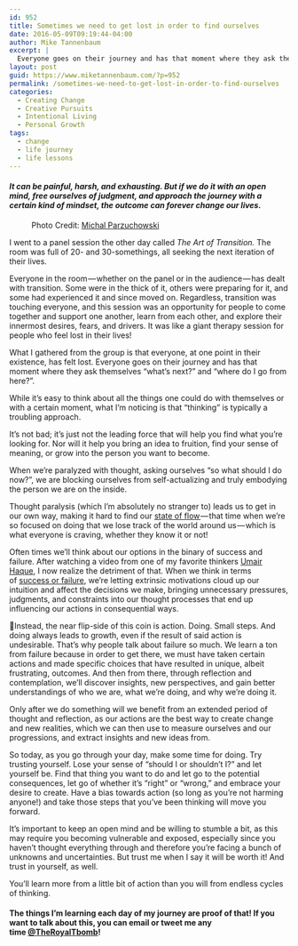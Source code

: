 ```yaml
---
id: 952
title: Sometimes we need to get lost in order to find ourselves
date: 2016-05-09T09:19:44-04:00
author: Mike Tannenbaum
excerpt: |
  Everyone goes on their journey and has that moment where they ask themselves “what’s next?” and “where do I go from here?”. And that's perfectly OK—and probably "normal."
layout: post
guid: https://www.miketannenbaum.com/?p=952
permalink: /sometimes-we-need-to-get-lost-in-order-to-find-ourselves
categories:
  - Creating Change
  - Creative Pursuits
  - Intentional Living
  - Personal Growth
tags:
  - change
  - life journey
  - life lessons
---
```

<!-- wp:heading {"level":4} -->
<h4 id="b6df"><em>It can be painful, harsh, and exhausting. But if we do it with an open mind, free ourselves of judgment, and approach the journey with a certain kind of mindset, the outcome can forever change our&nbsp;lives.</em></h4>
<!-- /wp:heading -->

<!-- wp:image {"linkDestination":"custom"} -->
<figure class="wp-block-image"><img src="https://cdn-images-1.medium.com/max/2600/1*AKElNywdg-ChqrXRHtdLNA.jpeg" alt=""/><figcaption>Photo Credit:&nbsp;<a href="https://unsplash.com/photos/N-gUoCHRG9A" rel="noreferrer noopener" target="_blank">Michal Parzuchowski</a></figcaption></figure>
<!-- /wp:image -->

<!-- wp:paragraph -->
<p>I went to a panel session the other day called&nbsp;<em>The Art of Transition.</em>&nbsp;The room was full of 20- and 30-somethings, all seeking the next iteration of their lives.</p>
<!-- /wp:paragraph -->

<!-- wp:paragraph -->
<p>Everyone in the room — whether on the panel or in the audience — has dealt with transition. Some were in the thick of it, others were preparing for it, and some had experienced it and since moved on. Regardless, transition was touching everyone, and this session was an opportunity for people to come together and support one another, learn from each other, and explore their innermost desires, fears, and drivers. It was like a giant therapy session for people who feel lost in their lives!</p>
<!-- /wp:paragraph -->

<!-- wp:paragraph -->
<p>What I gathered from the group is that everyone, at one point in their existence, has felt lost. Everyone goes on their journey and has that moment where they ask themselves “what’s next?” and “where do I go from here?”.</p>
<!-- /wp:paragraph -->

<!-- wp:paragraph -->
<p>While it’s easy to think about all the things one could do with themselves or with a certain moment, what I’m noticing is that “thinking” is typically a troubling approach.</p>
<!-- /wp:paragraph -->

<!-- wp:paragraph -->
<p>It’s not bad; it’s just not the leading force that will help you find what you’re looking for. Nor will it help you bring an idea to fruition, find your sense of meaning, or grow into the person you want to become.</p>
<!-- /wp:paragraph -->

<!-- wp:paragraph -->
<p>When we’re paralyzed with thought, asking ourselves “so what should I do now?”, we are blocking ourselves from self-actualizing and truly embodying the person we are on the inside.</p>
<!-- /wp:paragraph -->

<!-- wp:paragraph -->
<p>Thought paralysis (which I’m absolutely no stranger to) leads us to get in our own way, making it hard to find our&nbsp;<a href="http://www.ted.com/talks/mihaly_csikszentmihalyi_on_flow?language=en" rel="noreferrer noopener" target="_blank">state of flow </a>— that time when we’re so focused on doing that we lose track of the world around us — which is what everyone is craving, whether they know it or not!</p>
<!-- /wp:paragraph -->

<!-- wp:paragraph -->
<p>Often times we’ll think about our options in the binary of success and failure. After watching a video from one of my favorite thinkers&nbsp;<a href="http://twitter.com/umairh" rel="noreferrer noopener" target="_blank">Umair Haque</a>, I now realize the detriment of that. When we think in terms of&nbsp;<a href="https://www.youtube.com/watch?v=3umE-cD3D64" rel="noreferrer noopener" target="_blank">success or failure</a>, we’re letting extrinsic motivations cloud up our intuition and affect the decisions we make, bringing unnecessary pressures, judgments, and constraints into our thought processes that end up influencing our actions in consequential ways.</p>
<!-- /wp:paragraph -->

<!-- wp:paragraph -->
<p>Instead, the near flip-side of this coin is action. Doing. Small steps. And doing always leads to growth, even if the result of said action is undesirable. That’s why people talk about failure so much. We learn a ton from failure because in order to get there, we must have taken certain actions and made specific choices that have resulted in unique, albeit frustrating, outcomes. And then from there, through reflection and contemplation, we’ll discover insights, new perspectives, and gain better understandings of who we are, what we’re doing, and why we’re doing it.</p>
<!-- /wp:paragraph -->

<!-- wp:paragraph -->
<p>Only after we do something will we benefit from an extended period of thought and reflection, as our actions are the best way to create change and new realities, which we can then use to measure ourselves and our progressions, and extract insights and new ideas from.</p>
<!-- /wp:paragraph -->

<!-- wp:paragraph -->
<p>So today, as you go through your day, make some time for doing. Try trusting yourself. Lose your sense of “should I or shouldn’t I?” and let yourself be. Find that thing you want to do and let go to the potential consequences, let go of whether it’s “right” or “wrong,” and embrace your desire to create. Have a bias towards action (so long as you’re not harming anyone!) and take those steps that you’ve been thinking will move you forward.</p>
<!-- /wp:paragraph -->

<!-- wp:paragraph -->
<p>It’s important to keep an open mind and be willing to stumble a bit, as this may require you becoming vulnerable and exposed, especially since you haven’t thought everything through and therefore you’re facing a bunch of unknowns and uncertainties. But trust me when I say it will be worth it! And trust in yourself, as well.</p>
<!-- /wp:paragraph -->

<!-- wp:paragraph -->
<p>You’ll learn more from a little bit of action than you will from endless cycles of thinking.</p>
<!-- /wp:paragraph -->

<!-- wp:heading {"level":4} -->
<h4 id="0f44">The things I’m learning each day of my journey are proof of that! If you want to talk about this, you can email or tweet me any time&nbsp;<a href="http://twitter.com/TheRoyalTbomb" rel="noreferrer noopener" target="_blank">@TheRoyalTbomb</a>!</h4>
<!-- /wp:heading -->